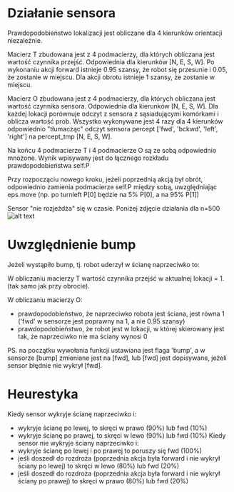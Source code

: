 # Działanie sensora
Prawdopodobieństwo lokalizacji jest obliczane dla 4 kierunków orientacji niezależnie.

Macierz T zbudowana jest z 4 podmacierzy, dla których obliczana jest wartość czynnika przejść.
Odpowiednia dla kierunków [N, E, S, W]. Po wykonaniu akcji forward istnieje 0.95 szansy, że robot
się przesunie i 0.05, że zostanie w miejscu. Dla akcji obrotu istnieje 1 szansy, że zostanie w miejscu.

Macierz O zbudowana jest z 4 podmacierzy, dla których obliczana jest wartość czynnika sensora.
Odpowiednia dla kierunków [N, E, S, W]. Dla każdej lokacji porównuje odczyt z sensora z sąsiadującymi
komórkami i oblicza wartość prob. Wszystko wykonywane jest 4 razy dla 4 kierunków odpowiednio "tłumacząc"
odczyt sensora percept ['fwd', 'bckwd', 'left', 'right'] na percept_tmp [N, E, S, W].

Na końcu 4 podmacierze T i 4 podmacierze O są ze sobą odpowiednio mnożone. Wynik wpisywany jest
do łącznego rozkładu prawdopodobieństwa self.P

Przy rozpocząciu nowego kroku, jeżeli poprzednią akcją był obrót, odpowiednio zamienia
podmacierze self.P między sobą, uwzględniając eps.move (np. po turnleft P[0] będzie na 5% P[0],
a na 95% P[1])

Sensor "nie rozjeżdża" się w czasie. Poniżej zdjęcie działania dla n=500
![alt text](https://github.com/wojdzi1607/Projekt_SI/blob/master/500n.png?raw=true)

# Uwzględnienie bump
Jeżeli wystąpiło bump, tj. robot uderzył w ścianę naprzeciwko to:

W obliczaniu macierzy T wartość czynnika przejść w aktualnej lokacji = 1. (tak samo jak przy obrocie).

W obliczaniu macierzy O:
- prawdopodobieństwo, że naprzeciwko robota jest ściana, jest równa 1 ('fwd' w sensorze jest poprawny
na 1, a nie 0.95 szansy)
- prawdopodobieństwo, że robot jest w lokacji, w której skierowany jest tak, że naprzeciwko nie
ma ściany wynosi 0

PS. na początku wywołania funkcji ustawiana jest flaga 'bump', a w sensorze [bump] zmieniane jest
na [fwd], lub [fwd] jest dopisywane, jeżeli sensor błędnie nie wykrył [fwd].
 
# Heurestyka

Kiedy sensor wykryje ścianę naprzeciwko i:
- wykryje ścianę po lewej, to skręci w prawo (90%) lub fwd (10%)
- wykryje ścianę po prawej, to skręci w lewo (90%) lub fwd (10%)
Kiedy sensor nie wykryje ściany naprzeciwko i:
- wykryje ścianę po lewej i po prawej to poruszy się fwd (100%)
- jeśli doszedł do rozdroża (poprzednia akcja była forward i nie wykrył ściany po lewej)
to skręci w lewo (80%) lub fwd (20%)
- jeśli doszedł do rozdroża (poprzednia akcja była forward i nie wykrył ściany po prawej)
to skręci w prawo (80%) lub fwd (20%)